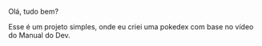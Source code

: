 Olá, tudo bem?

Esse é um projeto simples, onde eu criei uma pokedex com base no vídeo do Manual do Dev.
